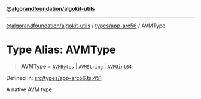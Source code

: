 [**@algorandfoundation/algokit-utils**](../../../README.md)

***

[@algorandfoundation/algokit-utils](../../../README.md) / [types/app-arc56](../README.md) / AVMType

# Type Alias: AVMType

> **AVMType** = [`AVMBytes`](AVMBytes.md) \| [`AVMString`](AVMString.md) \| [`AVMUint64`](AVMUint64.md)

Defined in: [src/types/app-arc56.ts:451](https://github.com/algorandfoundation/algokit-utils-ts/blob/main/src/types/app-arc56.ts#L451)

A native AVM type
